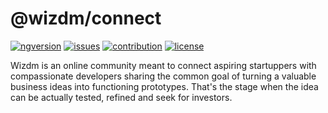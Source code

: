 @wizdm/connect
==============

[![ngversion](https://img.shields.io/github/package-json/dependency-version/wizdmio/wizdm/@angular/core.svg?label=angular)](.)
[![issues](https://img.shields.io/github/issues/wizdmio/wizdm/connect.svg)](https://github.com/wizdmio/wizdm/issues)
[![contribution](https://img.shields.io/badge/contributions-welcome-important.svg)](mailto:hello@wizdm.io)
[![license](https://img.shields.io/github/license/wizdmio/wizdm.svg?color=blue)](LICENSE.md)

Wizdm is an online community meant to connect aspiring startuppers with compassionate developers sharing the common goal of turning a valuable business ideas into functioning prototypes. That's the stage when the idea can be actually tested, refined and seek for investors.
